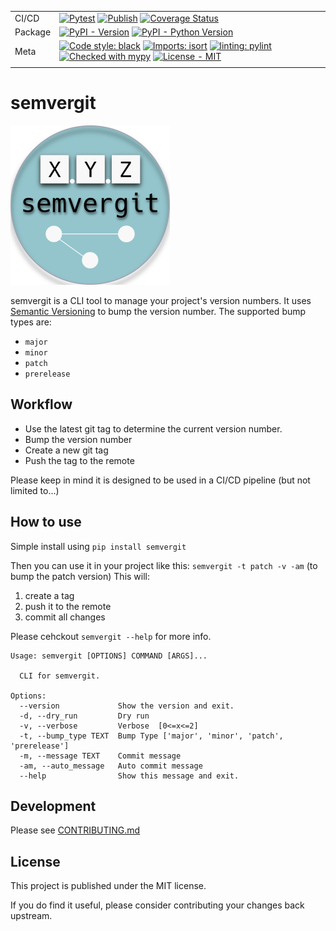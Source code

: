 |||
|-|-|
| CI/CD   | [![Pytest](https://github.com/Tranquility2/semvergit/actions/workflows/pytest.yml/badge.svg)](https://github.com/Tranquility2/semvergit/actions/workflows/pytest.yml) [![Publish](https://github.com/Tranquility2/semvergit/actions/workflows/publish.yml/badge.svg)](https://github.com/Tranquility2/semvergit/actions/workflows/publish.yml) [![Coverage Status](https://coveralls.io/repos/github/Tranquility2/semvergit/badge.svg)](https://coveralls.io/github/Tranquility2/semvergit)|
| Package | [![PyPI - Version](https://img.shields.io/pypi/v/semvergit.svg?logo=pypi&label=PyPI&logoColor=gold)](https://pypi.org/project/semvergit/) [![PyPI - Python Version](https://img.shields.io/pypi/pyversions/semvergit.svg?logo=python&label=Python&logoColor=gold)](https://pypi.org/project/semvergit/)|
| Meta    | [![Code style: black](https://img.shields.io/badge/code%20style-black-000000.svg)](https://github.com/psf/black) [![Imports: isort](https://img.shields.io/badge/%20imports-isort-%231674b1?style=flat&labelColor=ef8336)](https://pycqa.github.io/isort/) [![linting: pylint](https://img.shields.io/badge/linting-pylint-yellowgreen)](https://github.com/pylint-dev/pylint) [![Checked with mypy](http://www.mypy-lang.org/static/mypy_badge.svg)](http://mypy-lang.org/) [![License - MIT](https://img.shields.io/badge/license-MIT-9400d3.svg)](https://spdx.org/licenses/) |
|||

# semvergit
![semvergit](assets/semvergit-255.png)

semvergit is a CLI tool to manage your project's version numbers.
It uses [Semantic Versioning](https://semver.org/) to bump the version number.
The supported bump types are:

- `major`
- `minor`
- `patch`
- `prerelease`

## Workflow

- Use the latest git tag to determine the current version number.
- Bump the version number
- Create a new git tag
- Push the tag to the remote

Please keep in mind it is designed to be used in a CI/CD pipeline (but not limited to...)

## How to use

Simple install using
``pip install semvergit``

Then you can use it in your project like this:
``semvergit -t patch -v -am``
(to bump the patch version)
This will:

1. create a tag
2. push it to the remote
3. commit all changes

Please cehckout ``semvergit --help`` for more info.

```shell
Usage: semvergit [OPTIONS] COMMAND [ARGS]...

  CLI for semvergit.

Options:
  --version             Show the version and exit.
  -d, --dry_run         Dry run
  -v, --verbose         Verbose  [0<=x<=2]
  -t, --bump_type TEXT  Bump Type ['major', 'minor', 'patch', 'prerelease']
  -m, --message TEXT    Commit message
  -am, --auto_message   Auto commit message
  --help                Show this message and exit.
```

## Development

Please see [CONTRIBUTING.md](CONTRIBUTING.md)

## License

This project is published under the MIT license.

If you do find it useful, please consider contributing your changes back upstream.
